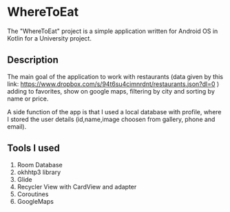 # WhereToEat

The "WhereToEat" project is a simple application written for Android OS in Kotlin for a University project.

## Description

The main goal of the application to work with restaurants
(data given by this link:  https://www.dropbox.com/s/94t6su4cimnrdnt/restaurants.json?dl=0 ) 
adding to favorites, show on google maps, filtering by city and sorting by name or price.

A side function of the app is that I used a local database with profile, 
where I stored the user details (id,name,image choosen from gallery, phone and email).

## Tools I used

1. Room Database
2. okhhtp3 library
3. Glide
5. Recycler View with CardView and adapter
6. Coroutines
7. GoogleMaps
